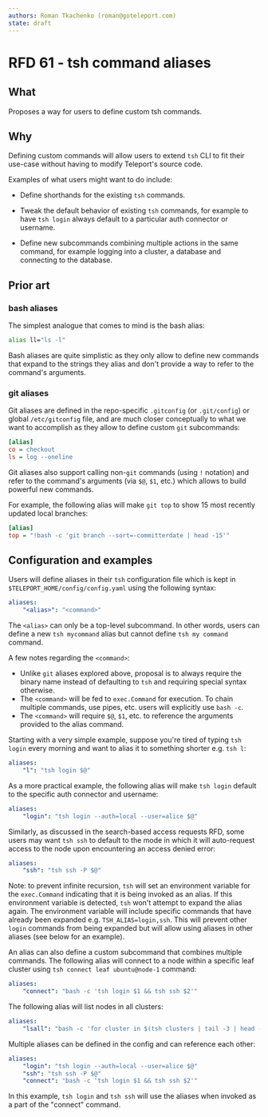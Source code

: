 ```yaml
---
authors: Roman Tkachenko (roman@goteleport.com)
state: draft
---
```


# RFD 61 - tsh command aliases

## What

Proposes a way for users to define custom tsh commands.

## Why

Defining custom commands will allow users to extend `tsh` CLI to fit their
use-case without having to modify Teleport's source code.

Examples of what users might want to do include:

- Define shorthands for the existing `tsh` commands.

- Tweak the default behavior of existing `tsh` commands, for example to have
  `tsh login` always default to a particular auth connector or username.

- Define new subcommands combining multiple actions in the same command, for
  example logging into a cluster, a database and connecting to the database.

## Prior art

### bash aliases

The simplest analogue that comes to mind is the bash alias:

```bash
alias ll="ls -l"
```

Bash aliases are quite simplistic as they only allow to define new commands
that expand to the strings they alias and don't provide a way to refer to the
command's arguments.

### git aliases

Git aliases are defined in the repo-specific `.gitconfig` (or `.git/config`)
or global `/etc/gitconfig` file, and are much closer conceptually to what we
want to accomplish as they allow to define custom `git` subcommands:

```ini
[alias]
co = checkout
ls = log --oneline
```

Git aliases also support calling non-`git` commands (using `!` notation) and
refer to the command's arguments (via `$@`, `$1`, etc.) which allows to build
powerful new commands.

For example, the following alias will make `git top` to show 15 most recently
updated local branches:

```ini
[alias]
top = "!bash -c 'git branch --sort=-committerdate | head -15'"
```

## Configuration and examples

Users will define aliases in their `tsh` configuration file which is kept
in `$TELEPORT_HOME/config/config.yaml` using the following syntax:

```yaml
aliases:
    "<alias>": "<command>"
```

The `<alias>` can only be a top-level subcommand. In other words, users can
define a new `tsh mycommand` alias but cannot define `tsh my command` command.

A few notes regarding the `<command>`:

- Unlike `git` aliases explored above, proposal is to always require the binary
  name instead of defaulting to `tsh` and requiring special syntax otherwise.
- The `<command>` will be fed to `exec.Command` for execution. To chain multiple
  commands, use pipes, etc. users will explicitly use `bash -c`.
- The `<command>` will require `$@`, `$1`, etc. to reference the arguments
  provided to the alias command.

Starting with a very simple example, suppose you're tired of typing `tsh login`
every morning and want to alias it to something shorter e.g. `tsh l`:

```yaml
aliases:
    "l": "tsh login $@"
```

As a more practical example, the following alias will make `tsh login` default
to the specific auth connector and username:

```yaml
aliases:
    "login": "tsh login --auth=local --user=alice $@"
```

Similarly, as discussed in the search-based access requests RFD, some users
may want `tsh ssh` to default to the mode in which it will auto-request access
to the node upon encountering an access denied error:

```yaml
aliases:
    "ssh": "tsh ssh -P $@"
```

Note: to prevent infinite recursion, `tsh` will set an environment variable
for the `exec.Command` indicating that it is being invoked as an alias. If
this environment variable is detected, `tsh` won't attempt to expand the
alias again. The environment variable will include specific commands that have
already been expanded e.g. `TSH_ALIAS=login,ssh`. This will prevent other `login`
commands from being expanded but will allow using aliases in other aliases (see
below for an example).

An alias can also define a custom subcommand that combines multiple commands.
The following alias will connect to a node within a specific leaf cluster
using `tsh connect leaf ubuntu@node-1` command:

```yaml
aliases:
    "connect": "bash -c 'tsh login $1 && tsh ssh $2'"
```

The following alias will list nodes in all clusters:

```yaml
aliases:
    "lsall": "bash -c 'for cluster in $(tsh clusters | tail -3 | head -2 | cut -d \' \' -f1); tsh ls --cluster=$cluster; done'"
```

Multiple aliases can be defined in the config and can reference each other:

```yaml
aliases:
    "login": "tsh login --auth=local --user=alice $@"
    "ssh": "tsh ssh -P $@"
    "connect": "bash -c 'tsh login $1 && tsh ssh $2'"
```

In this example, `tsh login` and `tsh ssh` will use the aliases when invoked
as a part of the "connect" command.
